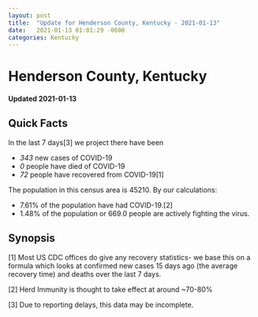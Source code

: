 ```yaml
---
layout: post
title:  "Update for Henderson County, Kentucky - 2021-01-13"
date:   2021-01-13 01:01:29 -0600
categories: Kentucky
---
```


# Henderson County, Kentucky
#### Updated 2021-01-13

## Quick Facts

In the last 7 days[3] we project there have been
- *343* new cases of COVID-19
- *0* people have died of COVID-19
- *72* people have recovered from COVID-19[1]

The population in this census area is 45210. By our calculations:
- 7.61% of the population have had COVID-19.[2]
- 1.48% of the population or 669.0 people are actively fighting the virus.

## Synopsis




[1] Most US CDC offices do give any recovery statistics- we base this on a formula which looks at confirmed new cases
15 days ago (the average recovery time) and deaths over the last 7 days.

[2] Herd Immunity is thought to take effect at around ~70-80%

[3] Due to reporting delays, this data may be incomplete.
 
    